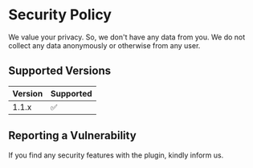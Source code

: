# Security Policy
We value your privacy. So, we don't have any data from you.
We do not collect any data anonymously or otherwise from any user.

## Supported Versions

| Version | Supported          |
| ------- | ------------------ |
| 1.1.x   | :white_check_mark: |


## Reporting a Vulnerability

If you find any security features with the plugin, kindly inform us.


